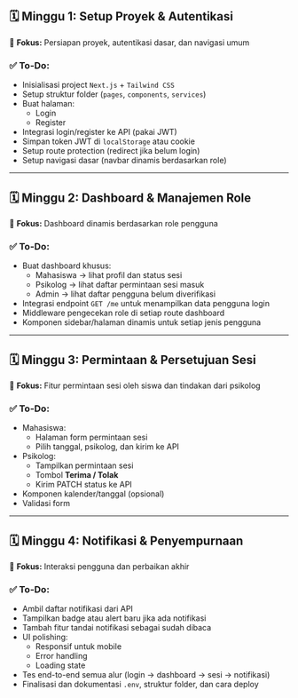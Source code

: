 ## 🗓️ **Minggu 1: Setup Proyek & Autentikasi**

🎯 **Fokus:** Persiapan proyek, autentikasi dasar, dan navigasi umum

### ✅ To-Do:
- Inisialisasi project `Next.js` + `Tailwind CSS`
- Setup struktur folder (`pages`, `components`, `services`)
- Buat halaman:
  - Login
  - Register
- Integrasi login/register ke API (pakai JWT)
- Simpan token JWT di `localStorage` atau cookie
- Setup route protection (redirect jika belum login)
- Setup navigasi dasar (navbar dinamis berdasarkan role)

---

## 🗓️ **Minggu 2: Dashboard & Manajemen Role**

🎯 **Fokus:** Dashboard dinamis berdasarkan role pengguna

### ✅ To-Do:
- Buat dashboard khusus:
  - Mahasiswa → lihat profil dan status sesi
  - Psikolog → lihat daftar permintaan sesi masuk
  - Admin → lihat daftar pengguna belum diverifikasi
- Integrasi endpoint `GET /me` untuk menampilkan data pengguna login
- Middleware pengecekan role di setiap route dashboard
- Komponen sidebar/halaman dinamis untuk setiap jenis pengguna

---

## 🗓️ **Minggu 3: Permintaan & Persetujuan Sesi**

🎯 **Fokus:** Fitur permintaan sesi oleh siswa dan tindakan dari psikolog

### ✅ To-Do:
- Mahasiswa:
  - Halaman form permintaan sesi
  - Pilih tanggal, psikolog, dan kirim ke API
- Psikolog:
  - Tampilkan permintaan sesi
  - Tombol **Terima / Tolak**
  - Kirim PATCH status ke API
- Komponen kalender/tanggal (opsional)
- Validasi form

---

## 🗓️ **Minggu 4: Notifikasi & Penyempurnaan**

🎯 **Fokus:** Interaksi pengguna dan perbaikan akhir

### ✅ To-Do:
- Ambil daftar notifikasi dari API
- Tampilkan badge atau alert baru jika ada notifikasi
- Tambah fitur tandai notifikasi sebagai sudah dibaca
- UI polishing:
  - Responsif untuk mobile
  - Error handling
  - Loading state
- Tes end-to-end semua alur (login → dashboard → sesi → notifikasi)
- Finalisasi dan dokumentasi `.env`, struktur folder, dan cara deploy